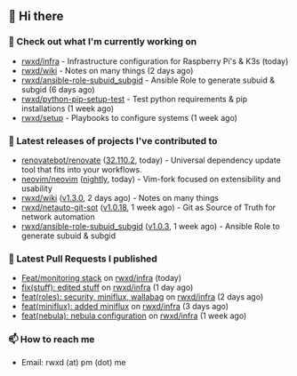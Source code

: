 ## 👋 Hi there

### 👷 Check out what I'm currently working on


- [rwxd/infra](https://github.com/rwxd/infra) - Infrastructure configuration for Raspberry Pi&#39;s &amp; K3s (today)
- [rwxd/wiki](https://github.com/rwxd/wiki) - Notes on many things (2 days ago)
- [rwxd/ansible-role-subuid_subgid](https://github.com/rwxd/ansible-role-subuid_subgid) - Ansible Role to generate subuid &amp; subgid (6 days ago)
- [rwxd/python-pip-setup-test](https://github.com/rwxd/python-pip-setup-test) - Test python requirements &amp; pip installations (1 week ago)
- [rwxd/setup](https://github.com/rwxd/setup) - Playbooks to configure systems (1 week ago)

### 🔭 Latest releases of projects I've contributed to


- [renovatebot/renovate](https://github.com/renovatebot/renovate) ([32.110.2](https://github.com/renovatebot/renovate/releases/tag/32.110.2), today) - Universal dependency update tool that fits into your workflows.
- [neovim/neovim](https://github.com/neovim/neovim) ([nightly](https://github.com/neovim/neovim/releases/tag/nightly), today) - Vim-fork focused on extensibility and usability
- [rwxd/wiki](https://github.com/rwxd/wiki) ([v1.3.0](https://github.com/rwxd/wiki/releases/tag/v1.3.0), 2 days ago) - Notes on many things
- [rwxd/netauto-git-sot](https://github.com/rwxd/netauto-git-sot) ([v1.0.18](https://github.com/rwxd/netauto-git-sot/releases/tag/v1.0.18), 1 week ago) - Git as Source of Truth for network automation
- [rwxd/ansible-role-subuid_subgid](https://github.com/rwxd/ansible-role-subuid_subgid) ([v1.0.3](https://github.com/rwxd/ansible-role-subuid_subgid/releases/tag/v1.0.3), 1 week ago) - Ansible Role to generate subuid &amp; subgid

### 🔨 Latest Pull Requests I published


- [Feat/monitoring stack](https://github.com/rwxd/infra/pull/41) on [rwxd/infra](https://github.com/rwxd/infra) (today)
- [fix(stuff): edited stuff](https://github.com/rwxd/infra/pull/39) on [rwxd/infra](https://github.com/rwxd/infra) (1 day ago)
- [feat(roles): security, miniflux, wallabag](https://github.com/rwxd/infra/pull/38) on [rwxd/infra](https://github.com/rwxd/infra) (2 days ago)
- [feat(miniflux): added miniflux](https://github.com/rwxd/infra/pull/37) on [rwxd/infra](https://github.com/rwxd/infra) (3 days ago)
- [feat(nebula): nebula configuration](https://github.com/rwxd/infra/pull/34) on [rwxd/infra](https://github.com/rwxd/infra) (1 week ago)

### 📫 How to reach me

- Email: rwxd (at) pm (dot) me
